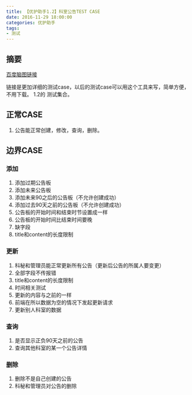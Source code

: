 ```yaml
---
title: 【优护助手1.2】科室公告TEST CASE
date: 2016-11-29 18:00:00
categories: 优护助手
tags:
- 测试
---
```


## 摘要

[百度脑图链接](http://naotu.baidu.com/file/ff16a6c2ba49913bb8daa792c59219c8?token=c4cafa7e483da2e7
)

链接是更加详细的测试case，以后的测试case可以用这个工具来写，简单方便，不用下载。
1.2的 测试集合。

<!--more-->

## 正常CASE
1. 公告能正常创建，修改，查询，删除。

## 边界CASE
### 添加
1. 添加过期公告板
1. 添加未来公告板
1. 添加未来90之后的公告板（不允许创建成功）
1. 添加过去90天之前的公告板（不允许创建成功）
1. 公告板的开始时间和结束时节设置成一样
1. 公告板的开始时间比结束时间要晚
1. 缺字段
1. title和content的长度限制

### 更新
1. 科秘和管理员能正常更新所有公告（更新后公告的所属人要变更）
1. 全部字段不传报错
1. title和content的长度限制
1. 时间相关测试
1. 更新的内容与之前的一样
1. 前端在所以数据为空的情况下发起更新请求
1. 更新别人科室的数据

### 查询
1. 是否显示正负90天之前的公告
1. 查询其他科室的某一个公告详情

### 删除
1. 删除不是自己创建的公告
2. 科秘和管理员对公告的删除




